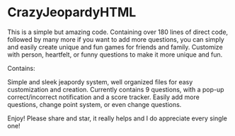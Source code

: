 # CrazyJeopardyHTML

This is a simple but amazing code. Containing over 180 lines of direct code, followed by many more if you want to add more questions, 
you can simply and easily create unique and fun games for friends and family. Customize with person, heartfelt, or funny questions to make it more unique and fun.

Contains:

Simple and sleek jeapordy system, well organized files for easy customization and creation. 
Currently contains 9 questions, with a pop-up correct/incorrect notification and a score tracker.
Easily add more questions, change point system, or even change questions.

Enjoy! Please share and star, it really helps and I do appreciate every single one!

